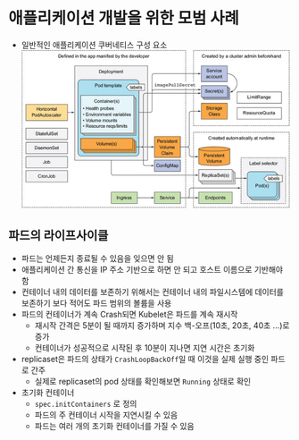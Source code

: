 # 애플리케이션 개발을 위한 모범 사례
- 일반적인 애플리케이션 쿠버네티스 구성 요소
  ![k8s infrastructure on general application](image.png)

## 파드의 라이프사이클
- 파드는 언제든지 종료될 수 있음을 잊으면 안 됨
- 애플리케이션 간 통신을 IP 주소 기반으로 하면 안 되고 호스트 이름으로 기반해야 함
- 컨테이너 내의 데이터를 보존하기 위해서는 컨테이너 내의 파일시스템에 데이터를 보존하기 보다 적어도 파드 범위의 볼륨을 사용
- 파드의 컨테이너가 계속 Crash되면 Kubelet은 파드를 계속 재시작
  - 재시작 간격은 5분이 될 때까지 증가하며 지수 백-오프(10초, 20초, 40초 ...)로 증가
  - 컨테이너가 성공적으로 시작된 후 10분이 지나면 지연 시간은 초기화
- replicaset은 파드의 상태가 `CrashLoopBackOff`일 때 이것을 실제 실행 중인 파드로 간주
  - 실제로 replicaset의 pod 상태를 확인해보면 `Running` 상태로 확인
- 초기화 컨테이너
  - `spec.initContainers` 로 정의
  - 파드의 주 컨테이너 시작을 지연시킬 수 있음
  - 파드는 여러 개의 초기화 컨테이너를 가질 수 있음

